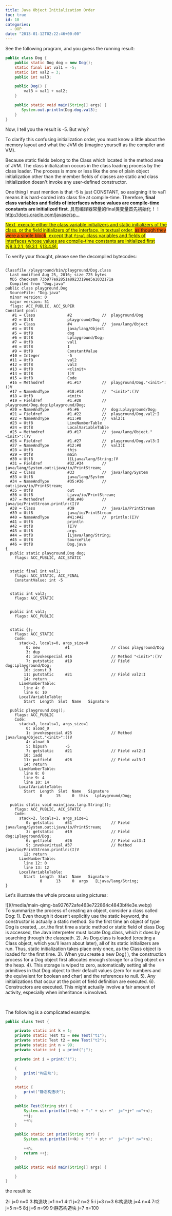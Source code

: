 ```yaml
---
title: Java Object Initialization Order
toc: true
id: 10
categories:
  - OOP
date: "2013-01-12T02:22:46+00:00"
---
```


See the following program, and you guess the running result:


```java
public class Dog {
    public static Dog dog = new Dog();
    static final int val1 = -5;
    static int val2 = 3;
    public int val3;

    public Dog() {
        val3 = val1 + val2;
    }

    public static void main(String[] args) {
       System.out.println(Dog.dog.val3);
    }
}
```

Now, I tell you the result is -5. But why?

To clarify this confusing initialization order, you must know a little about the memory layout and what the JVM do (imagine yourself as the compiler and VM).

Because static fields belong to the Class which located in the method area of JVM. The class initialization occurs in the class loading process by the class loader. The process is more or less like the one of plain object initialization other than the member fields of classes are static and class initialization doesn't invoke any user-defined constructor.

One thing I must mention is that -5 is just CONSTANT, so assigning it to val1 means it is hard-corded into class file at compile-time. Therefore, **final class variables and fields of interfaces whose values are compile-time constants are initialized first**.
具有编译器常量的final类变量首先初始化！！
[<span class="qlink_container">http://docs.oracle.com/ja<wbr />vase/sp...</span>](http://docs.oracle.com/javase/specs/jls/se6/html/execution.html#12.4.2)

[<span style="background-color: #ffff00;">Next, execute either the class variable initializers and static initializers of the class, or the field initializers of the interface, in textual order, <span style="background-color: #ff6600;">as though they were a single block</span>, except that `final` class variables and fields of interfaces whose values are compile-time constants are initialized first (§8.3.2.1, §9.3.1, §13.4.9).</span>](http://docs.oracle.com/javase/specs/jls/se6/html/execution.html#12.4.2)

To verify your thought, please see the decompiled bytecodes:
```

Classfile /playground/bin/playground/Dog.class
  Last modified Aug 25, 2016; size 725 bytes
  MD5 checksum 73b977e92851a8923319ee5a1032171a
  Compiled from "Dog.java"
public class playground.Dog
  SourceFile: "Dog.java"
  minor version: 0
  major version: 51
  flags: ACC_PUBLIC, ACC_SUPER
Constant pool:
   #1 = Class              #2             //  playground/Dog
   #2 = Utf8               playground/Dog
   #3 = Class              #4             //  java/lang/Object
   #4 = Utf8               java/lang/Object
   #5 = Utf8               dog
   #6 = Utf8               Lplayground/Dog;
   #7 = Utf8               val1
   #8 = Utf8               I
   #9 = Utf8               ConstantValue
  #10 = Integer            -5
  #11 = Utf8               val2
  #12 = Utf8               val3
  #13 = Utf8               <clinit>
  #14 = Utf8               ()V
  #15 = Utf8               Code
  #16 = Methodref          #1.#17         //  playground/Dog."<init>":()V
  #17 = NameAndType        #18:#14        //  "<init>":()V
  #18 = Utf8               <init>
  #19 = Fieldref           #1.#20         //  playground/Dog.dog:Lplayground/Dog;
  #20 = NameAndType        #5:#6          //  dog:Lplayground/Dog;
  #21 = Fieldref           #1.#22         //  playground/Dog.val2:I
  #22 = NameAndType        #11:#8         //  val2:I
  #23 = Utf8               LineNumberTable
  #24 = Utf8               LocalVariableTable
  #25 = Methodref          #3.#17         //  java/lang/Object."<init>":()V
  #26 = Fieldref           #1.#27         //  playground/Dog.val3:I
  #27 = NameAndType        #12:#8         //  val3:I
  #28 = Utf8               this
  #29 = Utf8               main
  #30 = Utf8               ([Ljava/lang/String;)V
  #31 = Fieldref           #32.#34        //  java/lang/System.out:Ljava/io/PrintStream;
  #32 = Class              #33            //  java/lang/System
  #33 = Utf8               java/lang/System
  #34 = NameAndType        #35:#36        //  out:Ljava/io/PrintStream;
  #35 = Utf8               out
  #36 = Utf8               Ljava/io/PrintStream;
  #37 = Methodref          #38.#40        //  java/io/PrintStream.println:(I)V
  #38 = Class              #39            //  java/io/PrintStream
  #39 = Utf8               java/io/PrintStream
  #40 = NameAndType        #41:#42        //  println:(I)V
  #41 = Utf8               println
  #42 = Utf8               (I)V
  #43 = Utf8               args
  #44 = Utf8               [Ljava/lang/String;
  #45 = Utf8               SourceFile
  #46 = Utf8               Dog.java
{
  public static playground.Dog dog;
    flags: ACC_PUBLIC, ACC_STATIC


  static final int val1;
    flags: ACC_STATIC, ACC_FINAL
    ConstantValue: int -5


  static int val2;
    flags: ACC_STATIC


  public int val3;
    flags: ACC_PUBLIC


  static {};
    flags: ACC_STATIC
    Code:
      stack=2, locals=0, args_size=0
         0: new           #1                  // class playground/Dog
         3: dup           
         4: invokespecial #16                 // Method "<init>":()V
         7: putstatic     #19                 // Field dog:Lplayground/Dog;
        10: iconst_3      
        11: putstatic     #21                 // Field val2:I
        14: return        
      LineNumberTable:
        line 4: 0
        line 6: 10
      LocalVariableTable:
        Start  Length  Slot  Name   Signature

  public playground.Dog();
    flags: ACC_PUBLIC
    Code:
      stack=3, locals=1, args_size=1
         0: aload_0       
         1: invokespecial #25                 // Method java/lang/Object."<init>":()V
         4: aload_0       
         5: bipush        -5
         7: getstatic     #21                 // Field val2:I
        10: iadd          
        11: putfield      #26                 // Field val3:I
        14: return        
      LineNumberTable:
        line 8: 0
        line 9: 4
        line 10: 14
      LocalVariableTable:
        Start  Length  Slot  Name   Signature
               0      15     0  this   Lplayground/Dog;

  public static void main(java.lang.String[]);
    flags: ACC_PUBLIC, ACC_STATIC
    Code:
      stack=2, locals=1, args_size=1
         0: getstatic     #31                 // Field java/lang/System.out:Ljava/io/PrintStream;
         3: getstatic     #19                 // Field dog:Lplayground/Dog;
         6: getfield      #26                 // Field val3:I
         9: invokevirtual #37                 // Method java/io/PrintStream.println:(I)V
        12: return        
      LineNumberTable:
        line 12: 0
        line 13: 12
      LocalVariableTable:
        Start  Length  Slot  Name   Signature
               0      13     0  args   [Ljava/lang/String;
}
```


Let's illustrate the whole process using pictures:
<div>![](/media/main-qimg-ba927672afe463e722864c4843bf4e3e.webp)</div>
To summarize the process of creating an object, consider a class called Dog:
1). Even though it doesn’t explicitly use the static keyword, the constructor is actually a static method. So the first time an object of type Dog is created, _or_the first time a static method or static field of class Dog is accessed, the Java interpreter must locate Dog.class, which it does by searching through the classpath.
2). As Dog.class is loaded (creating a Class object, which you’ll learn about later), all of its static initializers are run. Thus, static initialization takes place only once, as the Class object is loaded for the first time.
3). When you create a new Dog( ), the construction process for a Dog object first allocates enough storage for a Dog object on the heap.
4). This storage is wiped to zero, automatically setting all the primitives in that Dog object to their default values (zero for numbers and the equivalent for boolean and char) and the references to null.
5). Any initializations that occur at the point of field definition are executed.
6). Constructors are executed. This might actually involve a fair amount of activity, especially when inheritance is involved.

&nbsp;

The following is a complicated example:


```java
public class Test {

    private static int k = 1;
    private static Test t1 = new Test("t1");
    private static Test t2 = new Test("t2");
    private static int n = 99;
    private static int j = print("j");

    private int i = print("i");

    {
        print("构造块");
    }

    static {
        print("静态构造块");
    }

    public Test(String str) {
        System.out.println((++k) + ":" + str +"  j="+j+" n="+n);
        ++j;
        ++n;
    }

    public static int print(String str) {
        System.out.println((++k) + ":" + str +"  j="+j+" n="+n);

        ++n;
        return ++j;
    }

    public static void main(String[] args) {

    }
}
```

the result is:

2:i j=0 n=0
3:构造块 j=1 n=1
4:t1 j=2 n=2
5:i j=3 n=3
6:构造块 j=4 n=4
7:t2 j=5 n=5
8:j j=6 n=99
9:静态构造块 j=7 n=100

&nbsp;

